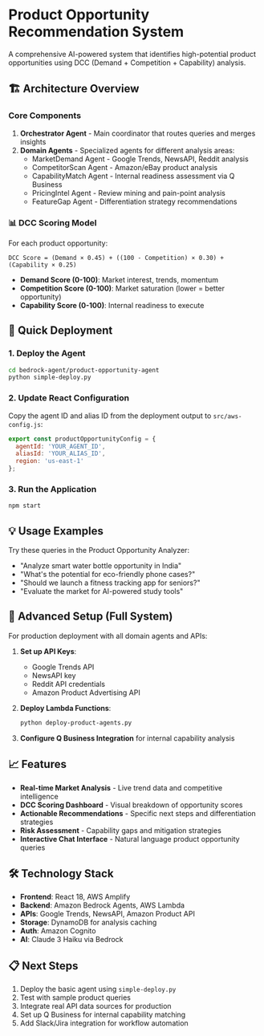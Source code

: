# Product Opportunity Recommendation System

A comprehensive AI-powered system that identifies high-potential product opportunities using DCC (Demand + Competition + Capability) analysis.

## 🏗️ Architecture Overview

### Core Components

1. **Orchestrator Agent** - Main coordinator that routes queries and merges insights
2. **Domain Agents** - Specialized agents for different analysis areas:
   - MarketDemand Agent - Google Trends, NewsAPI, Reddit analysis
   - CompetitorScan Agent - Amazon/eBay product analysis
   - CapabilityMatch Agent - Internal readiness assessment via Q Business
   - PricingIntel Agent - Review mining and pain-point analysis
   - FeatureGap Agent - Differentiation strategy recommendations

### 📊 DCC Scoring Model

For each product opportunity:

```
DCC Score = (Demand × 0.45) + ((100 - Competition) × 0.30) + (Capability × 0.25)
```

- **Demand Score (0-100)**: Market interest, trends, momentum
- **Competition Score (0-100)**: Market saturation (lower = better opportunity)  
- **Capability Score (0-100)**: Internal readiness to execute

## 🚀 Quick Deployment

### 1. Deploy the Agent
```bash
cd bedrock-agent/product-opportunity-agent
python simple-deploy.py
```

### 2. Update React Configuration
Copy the agent ID and alias ID from the deployment output to `src/aws-config.js`:

```javascript
export const productOpportunityConfig = {
  agentId: 'YOUR_AGENT_ID',
  aliasId: 'YOUR_ALIAS_ID', 
  region: 'us-east-1'
};
```

### 3. Run the Application
```bash
npm start
```

## 💡 Usage Examples

Try these queries in the Product Opportunity Analyzer:

- "Analyze smart water bottle opportunity in India"
- "What's the potential for eco-friendly phone cases?"
- "Should we launch a fitness tracking app for seniors?"
- "Evaluate the market for AI-powered study tools"

## 🔧 Advanced Setup (Full System)

For production deployment with all domain agents and APIs:

1. **Set up API Keys**:
   - Google Trends API
   - NewsAPI key
   - Reddit API credentials
   - Amazon Product Advertising API

2. **Deploy Lambda Functions**:
   ```bash
   python deploy-product-agents.py
   ```

3. **Configure Q Business Integration** for internal capability analysis

## 📈 Features

- **Real-time Market Analysis** - Live trend data and competitive intelligence
- **DCC Scoring Dashboard** - Visual breakdown of opportunity scores
- **Actionable Recommendations** - Specific next steps and differentiation strategies
- **Risk Assessment** - Capability gaps and mitigation strategies
- **Interactive Chat Interface** - Natural language product opportunity queries

## 🛠️ Technology Stack

- **Frontend**: React 18, AWS Amplify
- **Backend**: Amazon Bedrock Agents, AWS Lambda
- **APIs**: Google Trends, NewsAPI, Amazon Product API
- **Storage**: DynamoDB for analysis caching
- **Auth**: Amazon Cognito
- **AI**: Claude 3 Haiku via Bedrock

## 📋 Next Steps

1. Deploy the basic agent using `simple-deploy.py`
2. Test with sample product queries
3. Integrate real API data sources for production
4. Set up Q Business for internal capability matching
5. Add Slack/Jira integration for workflow automation